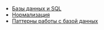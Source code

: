 
* [Базы данных и SQL](https://github.com/codedokode/pasta/blob/master/db/databases.md)
* [Нормализация](https://github.com/codedokode/pasta/blob/master/db/normalization.md)
* [Паттерны работы с базой данных](https://gist.github.com/codedokode/c4cbc4d7dc8e45ea074a)
